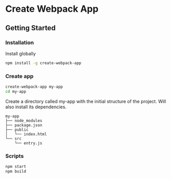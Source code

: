 # Create Webpack App

## Getting Started

### Installation

Install globally

```bash
npm install -g create-webpack-app
```

### Create app

```bash
create-webpack-app my-app
cd my-app
```

Create a directory called my-app with the initial structure of the project.
Will also install its dependencies.

```
my-app
├── node_modules
├── package.json
├── public
│   └── index.html
└── src
    └── entry.js
```

### Scripts

```bash
npm start
npm build
```